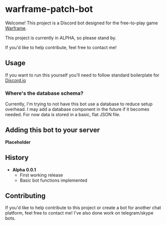 # warframe-patch-bot

Welcome! This project is a Discord bot designed for the free-to-play
game [Warframe](http://warframe.com).

This project is currently in ALPHA, so please stand by.

If you'd like to help contribute, feel free to contact me!


## Usage

If you want to run this yourself you'll need to follow standard boilerplate for 
[Discord.io](https://github.com/izy521/discord.io)

### Where's the database schema?

Currently, I'm trying to not have this bot use a database to reduce setup overhead.
I may add a database component in the future if it becomes needed. For now
data is stored in a basic, flat JSON file.


## Adding this bot to your server

**Placeholder**


## History

- **Alpha 0.0.1**
    - First working release
    - Basic bot functions implemented


## Contributing

If you'd like to help contribute to this project or create a bot for another chat platform, feel free to
contact me! I've also done work on telegram/skype bots.